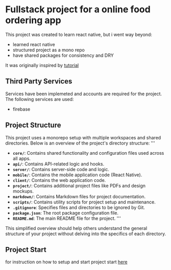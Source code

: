 
# Fullstack project for a online food ordering app

This project was created to learn react native, but i went way beyond:
- learned react native
- structured project as a mono repo
- have shared packages for consistency and DRY

It was originally inspired by [tutorial](https://www.youtube.com/watch?v=ZBCUegTZF7M&t=86s)

<!-- The changes from the original project have been documented [here](./markdown//changes.md) -->

## Third Party Services
Services have been implemeted and accounts are required for the project. The following services are used:
 - firebase

## Project Structure

This project uses a monorepo setup with multiple workspaces and shared directories. Below is an overview of the project's directory structure:
'''
- **`core/`**: Contains shared functionality and configuration files used across all apps.
- **`api/`**: Contains API-related logic and hooks.
- **`server/`**: Contains server-side code and logic.
- **`mobile/`**: Contains the mobile application code (React Native).
- **`client/`**: Contains the web application code.
- **`project/`**: Contains additional project files like PDFs and design mockups.
- **`markdown/`**: Contains Markdown files for project documentation.
- **`scripts/`**: Contains utility scripts for project setup and maintenance.
- **`.gitignore`**: Specifies files and directories to be ignored by Git.
- **`package.json`**: The root package configuration file.
- **`README.md`**: The main README file for the project.
'''

This simplified overview should help others understand the general structure of your project without delving into the specifics of each directory.



## Project Start

for instruction on how to setup and start project start [here](./markdown//serverStart.md)
